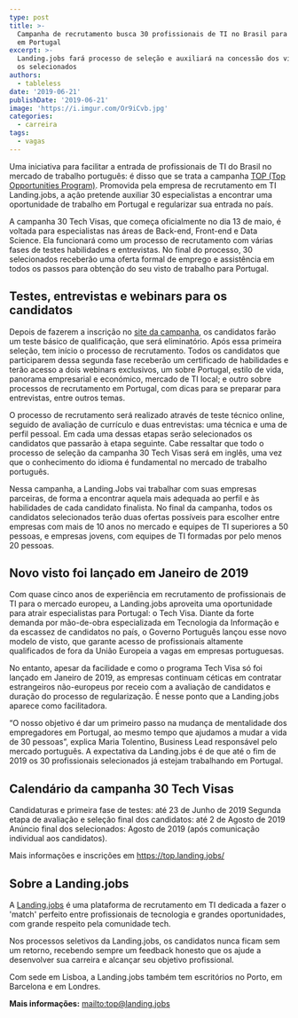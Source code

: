 ```yaml
---
type: post
title: >-
  Campanha de recrutamento busca 30 profissionais de TI no Brasil para trabalhar
  em Portugal 
excerpt: >-
  Landing.jobs fará processo de seleção e auxiliará na concessão dos vistos para
  os selecionados 
authors:
  - tableless
date: '2019-06-21'
publishDate: '2019-06-21'
image: 'https://i.imgur.com/Or9iCvb.jpg'
categories:
  - carreira
tags:
  - vagas
---
```

Uma iniciativa para facilitar a entrada de profissionais de TI do Brasil no mercado de trabalho português: é disso que se trata a campanha [TOP (Top Opportunities Program)](https://top.landing.jobs/). Promovida pela empresa de recrutamento em TI Landing.jobs, a ação pretende auxiliar 30 especialistas a encontrar uma oportunidade de trabalho em Portugal e regularizar sua entrada no país. 

A campanha 30 Tech Visas, que começa oficialmente no dia 13 de maio, é voltada para especialistas nas áreas de Back-end, Front-end e Data Science. Ela funcionará como um processo de recrutamento com várias fases de testes habilidades e entrevistas. No final do processo, 30 selecionados receberão uma oferta formal de emprego e assistência em todos os passos para obtenção do seu visto de trabalho para Portugal. 

## Testes, entrevistas e webinars para os candidatos

Depois de fazerem a inscrição no [site da campanha](https://top.landing.jobs/), os candidatos farão um teste básico de qualificação, que será eliminatório. Após essa primeira seleção, tem início o processo de recrutamento. Todos os candidatos que participarem dessa segunda fase receberão um certificado de habilidades e terão acesso a dois webinars exclusivos, um sobre Portugal, estilo de vida, panorama empresarial e económico, mercado de TI local; e outro sobre processos de recrutamento em Portugal, com dicas para se preparar para entrevistas, entre outros temas. 

O processo de recrutamento será realizado através de teste técnico online, seguido de avaliação de currículo e duas entrevistas: uma técnica e uma de perfil pessoal. Em cada uma dessas etapas serão selecionados os candidatos que passarão à etapa seguinte. Cabe ressaltar que todo o processo de seleção da campanha 30 Tech Visas será em inglês, uma vez que o conhecimento do idioma é fundamental no mercado de trabalho português. 

Nessa campanha, a Landing.Jobs vai trabalhar com suas empresas parceiras, de forma a encontrar aquela mais adequada ao perfil e às habilidades de cada candidato finalista. No final da campanha, todos os candidatos selecionados terão duas ofertas possíveis para escolher entre empresas com mais de 10 anos no mercado e equipes de TI superiores a 50 pessoas, e empresas jovens, com equipes de TI formadas por pelo menos 20 pessoas. 

## Novo visto foi lançado em Janeiro de 2019

Com quase cinco anos de experiência em recrutamento de profissionais de TI para o mercado europeu, a Landing.jobs aproveita uma oportunidade para atrair especialistas para Portugal: o Tech Visa. Diante da forte demanda por mão-de-obra especializada em Tecnologia da Informação e da escassez de candidatos no país, o Governo Português lançou esse novo modelo de visto, que garante acesso de profissionais altamente qualificados de fora da União Europeia a vagas em empresas portuguesas. 

No entanto, apesar da facilidade e como o programa Tech Visa só foi lançado em Janeiro de 2019, as empresas continuam céticas em contratar estrangeiros não-europeus por receio com a avaliação de candidatos e duração do processo de regularização. É nesse ponto que a Landing.jobs aparece como facilitadora. 

“O nosso objetivo é dar um primeiro passo na mudança de mentalidade dos empregadores em Portugal, ao mesmo tempo que ajudamos a mudar a vida de 30 pessoas”, explica Maria Tolentino, Business Lead responsável pelo mercado português. A expectativa da Landing.jobs é de que até o fim de 2019 os 30 profissionais selecionados já estejam trabalhando em Portugal. 

## Calendário da campanha 30 Tech Visas

Candidaturas e primeira fase de testes: até 23 de Junho de 2019 Segunda etapa de avaliação e seleção final dos candidatos: até 2 de Agosto de 2019 Anúncio final dos selecionados: Agosto de 2019 (após comunicação individual aos candidatos).

Mais informações e inscrições em [https://top.landing.jobs/ ](https://top.landing.jobs/)

## Sobre a Landing.jobs

A [Landing.jobs](https://landing.jobs/) é uma plataforma de recrutamento em TI dedicada a fazer o 'match' perfeito entre profissionais de tecnologia e grandes oportunidades, com grande respeito pela comunidade tech. 

Nos processos seletivos da Landing.jobs, os candidatos nunca ficam sem um retorno, recebendo sempre um feedback honesto que os ajude a desenvolver sua carreira e alcançar seu objetivo profissional. 

Com sede em Lisboa, a Landing.jobs também tem escritórios no Porto, em Barcelona e em Londres. 

**Mais informações:**  <mailto:top@landing.jobs>
